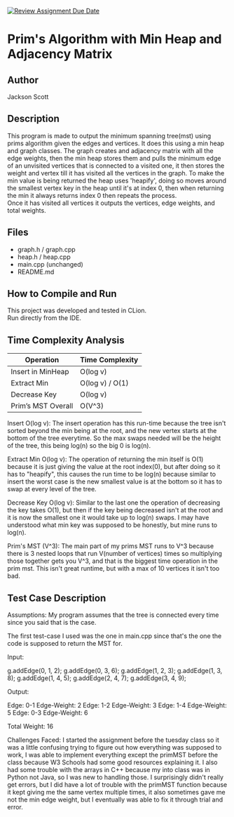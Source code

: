 [![Review Assignment Due Date](https://classroom.github.com/assets/deadline-readme-button-22041afd0340ce965d47ae6ef1cefeee28c7c493a6346c4f15d667ab976d596c.svg)](https://classroom.github.com/a/K_t6ffJX)
# Prim's Algorithm with Min Heap and Adjacency Matrix

## Author
Jackson Scott

## Description
This program is made to output the minimum spanning tree(mst) using prims algorithm given the edges and vertices. It does this using a min heap and graph classes.
The graph creates and adjacency matrix with all the edge weights, then the min heap stores them and pulls the minimum edge of an unvisited vertices that is connected 
to a visited one, it then stores the weight and vertex till it has visited all the vertices in the graph. To make the min value is being returned the heap uses 'heapify', doing so moves around the smallest vertex key in the heap until it's at index 0, then when returning the min it always returns index 0 then repeats the process.  
Once it has visited all vertices it outputs the vertices, edge weights, and total weights.

## Files
- graph.h / graph.cpp
- heap.h / heap.cpp
- main.cpp (unchanged)
- README.md

## How to Compile and Run
This project was developed and tested in CLion.  
Run directly from the IDE.

## Time Complexity Analysis


| Operation            | Time Complexity |
|----------------------|-----------------|
| Insert in MinHeap    | O(log v)        |
| Extract Min          | O(log v) / O(1) |
| Decrease Key         | O(log v)        |
| Prim’s MST Overall   | O(V^3)          |

Insert O(log v): 
The insert operation has this run-time because the tree isn't sorted beyond the min being at the root, and the new vertex starts at the bottom of the tree everytime. So the max swaps needed will be the height of the tree, this being log(n) so the big 0 is log(n).

Extract Min O(log v):
The operation of returning the min itself is O(1) because it is just giving the value at the root index(0), but after doing so it has to "heapify", this causes the run time to be log(n) because similar to insert the worst case is the new smallest value is at the bottom so it has to swap at every level of the tree. 

Decrease Key O(log v): 
Similar to the last one the operation of decreasing the key takes O(1), but then if the key being decreased isn't at the root and it is now the smallest one it would take up to log(n) swaps. I may have understood what min key was supposed to be honestly, but mine runs to log(n).

Prim's MST (V^3): 
The main part of my prims MST runs to V^3 because there is 3 nested loops that run V(number of vertices) times so multiplying those together gets you V^3, and that is the biggest time operation in the prim mst. This isn't great runtime, but with a max of 10 vertices it isn't too bad.  

## Test Case Description
Assumptions:
My program assumes that the tree is connected every time since you said that is the case. 

The first test-case I used was the one in main.cpp since that's the one the code is supposed to return the MST for.

Input:

g.addEdge(0, 1, 2);
g.addEdge(0, 3, 6);
g.addEdge(1, 2, 3);
g.addEdge(1, 3, 8);
g.addEdge(1, 4, 5);
g.addEdge(2, 4, 7);
g.addEdge(3, 4, 9);

Output:

Edge: 0-1 Edge-Weight: 2 
Edge: 1-2 Edge-Weight: 3
Edge: 1-4 Edge-Weight: 5
Edge: 0-3 Edge-Weight: 6


Total Weight: 16



Challenges Faced:
I started the assignment before the tuesday class so it was a little confusing trying to figure out how everything was supposed to work, I was able to implement everything except the primMST before the class because W3 Schools had some good resources explaining it. I also had some trouble with the arrays in C++ because my into class was in Python not Java, so I was new to handling those. 
I surprisingly didn't really get errors, but I did have a lot of trouble with the primMST function because it kept giving me the same vertex multiple times, it also sometimes gave me not the min edge weight, but I eventually was able to fix it through trial and error. 